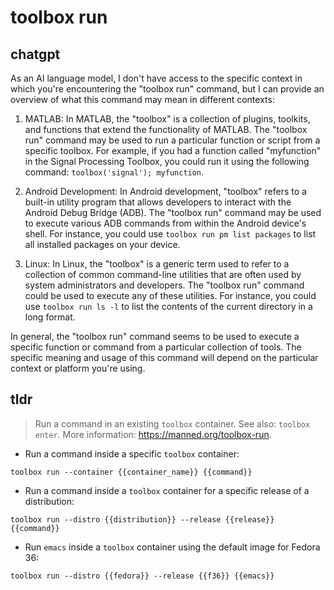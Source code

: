 # toolbox run 
## chatgpt 
As an AI language model, I don't have access to the specific context in which you're encountering the "toolbox run" command, but I can provide an overview of what this command may mean in different contexts:

1. MATLAB: In MATLAB, the "toolbox" is a collection of plugins, toolkits, and functions that extend the functionality of MATLAB. The "toolbox run" command may be used to run a particular function or script from a specific toolbox. For example, if you had a function called "myfunction" in the Signal Processing Toolbox, you could run it using the following command: `toolbox('signal'); myfunction`.

2. Android Development: In Android development, "toolbox" refers to a built-in utility program that allows developers to interact with the Android Debug Bridge (ADB). The "toolbox run" command may be used to execute various ADB commands from within the Android device's shell. For instance, you could use `toolbox run pm list packages` to list all installed packages on your device.

3. Linux: In Linux, the "toolbox" is a generic term used to refer to a collection of common command-line utilities that are often used by system administrators and developers. The "toolbox run" command could be used to execute any of these utilities. For instance, you could use `toolbox run ls -l` to list the contents of the current directory in a long format.

In general, the "toolbox run" command seems to be used to execute a specific function or command from a particular collection of tools. The specific meaning and usage of this command will depend on the particular context or platform you're using. 

## tldr 
 
> Run a command in an existing `toolbox` container.
> See also: `toolbox enter`.
> More information: <https://manned.org/toolbox-run>.

- Run a command inside a specific `toolbox` container:

`toolbox run --container {{container_name}} {{command}}`

- Run a command inside a `toolbox` container for a specific release of a distribution:

`toolbox run --distro {{distribution}} --release {{release}} {{command}}`

- Run `emacs` inside a `toolbox` container using the default image for Fedora 36:

`toolbox run --distro {{fedora}} --release {{f36}} {{emacs}}`
